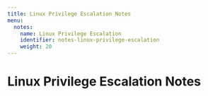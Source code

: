 ```yaml
---
title: Linux Privilege Escalation Notes
menu:
  notes:
    name: Linux Privilege Escalation
    identifier: notes-linux-privilege-escalation
    weight: 20
---
```

# Linux Privilege Escalation Notes